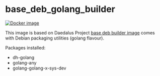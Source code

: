 # base_deb_golang_builder

[![Docker image](https://img.shields.io/badge/docker-latest-blue.svg)](https://hub.docker.com/r/daedalusproject/base_deb_perl_builder)

This image is based on Daedalus Project [base deb builder image](/base_deb_builder) comes with Debian packaging utilities (golang flavour).

Packages installed:

 * dh-golang
 * golang-any
 * golang-golang-x-sys-dev
